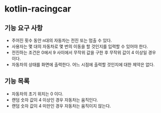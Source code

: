 # kotlin-racingcar

## 기능 요구 사항

- 주어진 횟수 동안 n대의 자동차는 전진 또는 멈출 수 있다.
- 사용자는 몇 대의 자동차로 몇 번의 이동을 할 것인지를 입력할 수 있어야 한다.
- 전진하는 조건은 0에서 9 사이에서 무작위 값을 구한 후 무작위 값이 4 이상일 경우이다.
- 자동차의 상태를 화면에 출력한다. 어느 시점에 출력할 것인지에 대한 제약은 없다.

## 기능 목록

- 자동차의 초기 위치는 0 이다.
- 랜덤 숫자 값이 4 이상인 경우 자동차는 움직인다.
- 랜덤 숫자 값이 4 미만인 경우 자동차는 움직이지 않는다.
